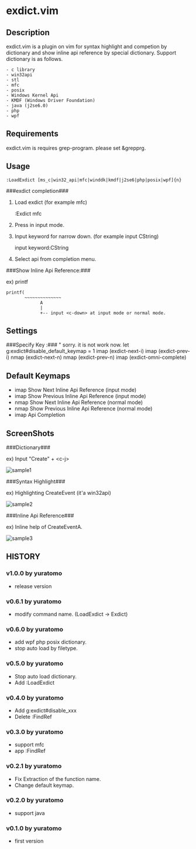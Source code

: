 exdict.vim
==========

Description
-----------
exdict.vim is a plugin on vim for syntax highlight and competion by dictionary and show inline api reference by special dictionary.
Support dictionary is as follows.

    - c library
    - win32api
    - stl
    - mfc
    - posix
    - Windows Kernel Api
    - KMDF (Windows Driver Foundation)
    - java (j2se6.0)
    - php
    - wpf

Requirements
------------
exdict.vim is requires grep-program. 
please set &grepprg.

Usage
-----

    :LoadExdict [ms_c|win32_api|mfc|winddk|kmdf|j2se6|php|posix|wpf]{n}

###exdict completion###

1. Load exdict (for example mfc)

    :Exdict mfc

2. Press <c-j> in input mode.

3. Input keyword for narrow down. (for example input CString)

    input keyword:CString

4. Select api from completion menu.


###Show Inline Api Reference:###

ex) printf

    printf(
           ~~~~~~~~~~~~~~
                 A
                 |
                 +-- input <c-down> at input mode or normal mode.

Settings
--------

###Specify Key :###
    " sorry. it is not work now.
    let g:exdict#disable_default_keymap = 1
    imap <c-UP>   <ESC><Plug>(exdict-next-i)
    imap <c-DOWN> <ESC><Plug>(exdict-prev-i)
    nmap <c-UP>   <Plug>(exdict-next-n)
    nmap <c-DOWN> <Plug>(exdict-prev-n)
    imap <c-j>    <Plug>(exdict-omni-complete)


Default Keymaps
---------------
* imap <c-DOWN> Show Next Inline Api Reference (input mode)
* imap <c-UP>   Show Previous Inline Api Reference (input mode)
* nmap <c-DOWN> Show Next Inline Api Reference (normal mode)
* nmap <c-UP>   Show Previous Inline Api Reference (normal mode)
* imap <c-j>    Api Completion

ScreenShots
-----------

###Dictionary###

ex) Input "Create" + &lt;c-j&gt;

![sample1](http://yuratomo.up.seesaa.net/image/exdictvim_v0.1.0.001.png "sample1")

###Syntax Highlight###

ex) Highlighting CreateEvent (it'a win32api)

![sample2](http://yuratomo.up.seesaa.net/image/exdictvim_v0.1.0.002.png "sample2")

###Inline Api Reference###

ex) Inline help of CreateEventA.

![sample3](http://yuratomo.up.seesaa.net/image/exdictvim_v0.1.0.003.png "sample3")


HISTORY
-------
### v1.0.0 by yuratomo ###
* release version

### v0.6.1 by yuratomo ###
* modify command name. (LoadExdict -> Exdict)

### v0.6.0 by yuratomo ###
* add wpf php posix dictionary.
* stop auto load by filetype.

### v0.5.0 by yuratomo ###
* Stop auto load dictionary.
* Add :LoadExdict

### v0.4.0 by yuratomo ###
* Add g:exdict#disable_xxx
* Delete :FindRef

### v0.3.0 by yuratomo ###
* support mfc
* app :FindRef

### v0.2.1 by yuratomo ###
* Fix Extraction of the function name.
* Change default keymap.

### v0.2.0 by yuratomo ###
* support java

### v0.1.0 by yuratomo ###
* first version


